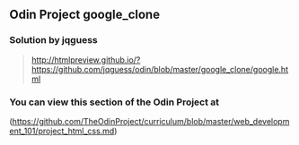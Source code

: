 ## Odin Project google_clone
>
>
>
>

### Solution by jqguess
>
> http://htmlpreview.github.io/?https://github.com/jqguess/odin/blob/master/google_clone/google.html
>
>
>

### You can view this section of the Odin Project at
(https://github.com/TheOdinProject/curriculum/blob/master/web_development_101/project_html_css.md)

